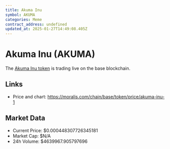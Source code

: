 ```yaml
---
title: Akuma Inu
symbol: AKUMA
categories: Meme
contract_address: undefined
updated_at: 2025-01-27T14:49:08.405Z
---
```


# Akuma Inu (AKUMA)
The [Akuma Inu token](https://moralis.com/chain/base/token/price/akuma-inu-1) is trading live on the base blockchain.

## Links
- Price and chart: https://moralis.com/chain/base/token/price/akuma-inu-1

## Market Data
- Current Price: $0.000448307726345181
- Market Cap: $N/A
- 24h Volume: $4639967.905797696
